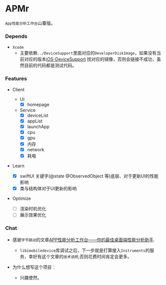 # APMr
`App性能分析工作台`山寨版。

### Depends

- `Xcode` 
  - 主要依赖`../DeviceSupport`里面对应的`DeveloperDiskImage`，如果没有当前对应的版本[iOS-DeviceSupport](https://github.com/iGhibli/iOS-DeviceSupport) 找对应的镜像，否则会链接不成功，虽然目前的代码都是测试代码。

### Features

- Client

  - UI
    - [x] homepage

  - Service
    - [x] deviceList
    - [x] appList
    - [x] launchApp
    - [x] cpu
    - [x] gpu 
    - [x] 内存
    - [x] network
    - [x] 耗电
  
- Learn
  - [x] swiftUI 关键字(@state @ObservedObject 等)底层、对于更新UI的性能影响
  - [x] 类与结构体对于UI更新的影响
  
- Optimize
  - [ ] 渲染时机优化
  - [ ] 展示效果优化

### Chat

- 感谢`字节跳动`的文章[APP性能分析工作台——你的最佳桌面端性能分析助手](https://juejin.cn/post/7052577178587758605).
  - `libimobiledevice`库调试之后，下一步就是打算接入`Instruments`的服务，幸好有这个文章的`技术说明`,否则花费时间肯定会更多。

- 为什么想写这个项目：
  - 兴趣使然。
